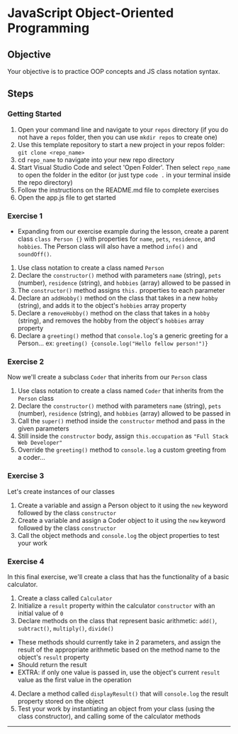 # JavaScript Object-Oriented Programming

## Objective

Your objective is to practice OOP concepts and JS class notation syntax.

## Steps

### Getting Started

1. Open your command line and navigate to your `repos` directory (if you do not have a `repos` folder, then you can use `mkdir repos` to create one)
2. Use this template repository to start a new project in your repos folder: `git clone <repo_name>`
3. cd `repo_name` to navigate into your new repo directory
4. Start Visual Studio Code and select 'Open Folder'. Then select `repo_name` to open the folder in the editor (or just type `code .` in your terminal inside the repo directory)
5. Follow the instructions on the README.md file to complete exercises
6. Open the app.js file to get started

### Exercise 1

- Expanding from our exercise example during the lesson, create a parent class `class Person {}` with properties for `name`, `pets`, `residence`, and `hobbies`. The Person class will also have a method `info()` and `soundOff()`.

1. Use class notation to create a class named `Person`
2. Declare the `constructor()` method with parameters `name` (string), `pets` (number), `residence` (string), and `hobbies` (array) allowed to be passed in
3. The `constructor()` method assigns `this.` properties to each parameter
4. Declare an `addHobby()` method on the class that takes in a new `hobby` (string), and adds it to the object's `hobbies` array property
5. Declare a `removeHobby()` method on the class that takes in a `hobby` (string), and removes the hobby from the object's `hobbies` array property
6. Declare a `greeting()` method that `console.log`'s a generic greeting for a Person... ex: `greeting() {console.log("Hello fellow person!")}`

### Exercise 2

Now we'll create a subclass `Coder` that inherits from our `Person` class

1. Use class notation to create a class named `Coder` that inherits from the `Person` class
2. Declare the `constructor()` method with parameters `name` (string), `pets` (number), `residence` (string), and `hobbies` (array) allowed to be passed in
3. Call the `super()` method inside the `constructor` method and pass in the given parameters
4. Still inside the `constructor` body, assign `this.occupation` as `"Full Stack Web Developer"`
5. Override the `greeting()` method to `console.log` a custom greeting from a coder...

### Exercise 3

Let's create instances of our classes

1. Create a variable and assign a Person object to it using the `new` keyword followed by the class `constructor`
2. Create a variable and assign a Coder object to it using the `new` keyword followed by the class `constructor`
3. Call the object methods and `console.log` the object properties to test your work

### Exercise 4

In this final exercise, we'll create a class that has the functionality of a basic calculator.

1. Create a class called `Calculator`
2. Initialize a `result` property within the calculator `constructor` with an initial value of `0`
3. Declare methods on the class that represent basic arithmetic: `add()`, `subtract()`, `multiply()`, `divide()`
  - These methods should currently take in 2 parameters, and assign the result of the appropriate arithmetic based on the method name to the object's `result` property
  - Should return the result
  - EXTRA: if only one value is passed in, use the object's current `result` value as the first value in the operation
4. Declare a method called `displayResult()` that will `console.log` the result property stored on the object
5. Test your work by instantiating an object from your class (using the class constructor), and calling some of the calculator methods

---
